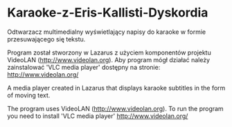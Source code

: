 # Karaoke-z-Eris-Kallisti-Dyskordia

Odtwarzacz multimedialny wyświetlający napisy do karaoke w formie przesuwającego się tekstu.

Program został stworzony w Lazarus z użyciem komponentów projektu VideoLAN (http://www.videolan.org).
Aby program mógł działać należy zainstalować 'VLC media player' dostępny na stronie: http://www.videolan.org/




A media player created in Lazarus that displays karaoke subtitles in the form of moving text. 

The program uses VideoLAN (http://www.videolan.org).
To run the program you need to install 'VLC media player' http://www.videolan.org/
